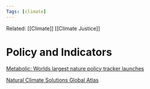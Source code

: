 ```yaml
---
Tags: [climate]
---
```

Related: [[Climate]] [[Climate Justice]] 
# Policy and Indicators

[Metabolic: Worlds largest nature policy tracker launches](https://www.metabolic.nl/news/worlds-largest-nature-policy-tracker-launches-at-cop26/?utm_source=linkedin.com%09&utm_medium=referral&utm_content=link&utm_campaign=cop26%20news)

[Natural Climate Solutions Global Atlas](https://nature4climate.org/n4c-mapper/)